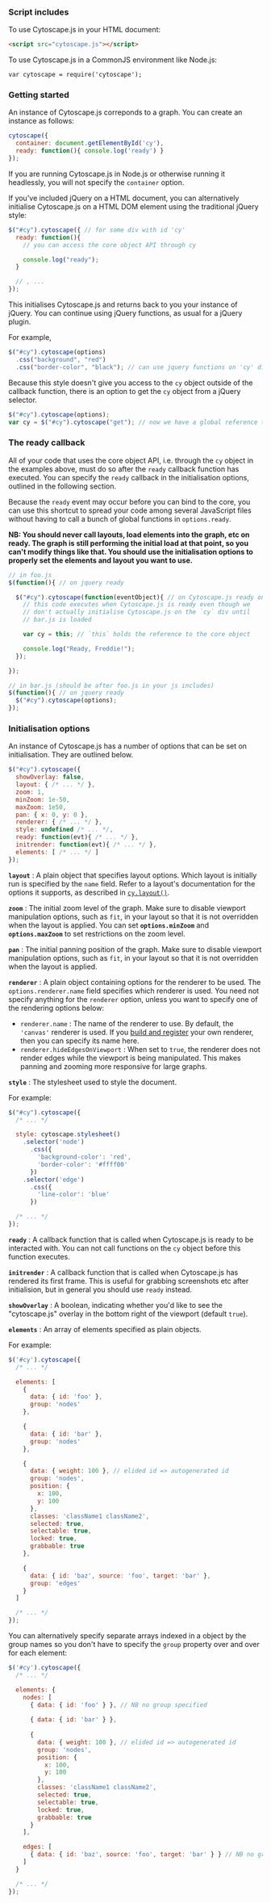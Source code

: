 ### Script includes

To use Cytoscape.js in your HTML document:

```html
<script src="cytoscape.js"></script>
```

To use Cytoscape.js in a CommonJS environment like Node.js:

```
var cytoscape = require('cytoscape');
```

### Getting started

An instance of Cytoscape.js correponds to a graph.  You can create an instance as follows:

```js
cytoscape({
  container: document.getElementById('cy'),
  ready: function(){ console.log('ready') }
});
```

If you are running Cytoscape.js in Node.js or otherwise running it headlessly, you will not specify the `container` option.

If you've included jQuery on a HTML document, you can alternatively initialise Cytoscape.js on a HTML DOM element using the traditional jQuery style: 

```js
$("#cy").cytoscape({ // for some div with id 'cy'
  ready: function(){
    // you can access the core object API through cy

    console.log("ready");
  }

  // , ...
});
```

This initialises Cytoscape.js and returns back to you your instance of jQuery.  You can continue using jQuery functions, as usual for a jQuery plugin.

For example, 

```js
$("#cy").cytoscape(options)
  .css("background", "red")
  .css("border-color", "black"); // can use jquery functions on 'cy' div 
```

Because this style doesn't give you access to the `cy` object outside of the callback function, there is an option to get the `cy` object from a jQuery selector.

```js
$("#cy").cytoscape(options);
var cy = $("#cy").cytoscape("get"); // now we have a global reference to `cy`
```





### The ready callback

All of your code that uses the core object API, i.e. through the `cy` object in the examples above, must do so after the `ready` callback function has executed.  You can specify the `ready` callback in the initialisation options, outlined in the following section.

Because the `ready` event may occur before you can bind to the core, you can use this shortcut to spread your code among several JavaScript files without having to call a bunch of global functions in `options.ready`.

**NB: You should never call layouts, load elements into the graph, etc on ready.  The graph is still performing the initial load at that point, so you can't modify things like that.  You should use the initialisation options to properly set the elements and layout you want to use.**

```js
// in foo.js
$(function(){ // on jquery ready

  $("#cy").cytoscape(function(eventObject){ // on Cytoscape.js ready on the `cy` div
    // this code executes when Cytoscape.js is ready even though we
    // don't actually initialise Cytoscape.js on the `cy` div until
    // bar.js is loaded

    var cy = this; // `this` holds the reference to the core object

    console.log("Ready, Freddie!");
  });

});

// in bar.js (should be after foo.js in your js includes)
$(function(){ // on jquery ready
  $("#cy").cytoscape(options);
});
```


### Initialisation options

An instance of Cytoscape.js has a number of options that can be set on initialisation.  They are outlined below.

```js
$("#cy").cytoscape({
  showOverlay: false,
  layout: { /* ... */ },
  zoom: 1,
  minZoom: 1e-50,
  maxZoom: 1e50,
  pan: { x: 0, y: 0 },
  renderer: { /* ... */ },
  style: undefined /* ... */,
  ready: function(evt){ /* ... */ },
  initrender: function(evt){ /* ... */ },
  elements: [ /* ... */ ]
});
```

**`layout`** : A plain object that specifies layout options.  Which layout is initially run is specified by the `name` field.  Refer to a layout's documentation for the options it supports, as described in [`cy.layout()`](#core/visuals/cy.layout).

**`zoom`** : The initial zoom level of the graph.  Make sure to disable viewport manipulation options, such as `fit`, in your layout so that it is not overridden when the layout is applied.  You can set **`options.minZoom`** and **`options.maxZoom`** to set restrictions on the zoom level.

**`pan`** : The initial panning position of the graph.  Make sure to disable viewport manipulation options, such as `fit`, in your layout so that it is not overridden when the layout is applied. 

**`renderer`** : A plain object containing options for the renderer to be used.  The `options.renderer.name` field specifies which renderer is used.  You need not specify anything for the `renderer` option, unless you want to specify one of the rendering options below:

* `renderer.name` : The name of the renderer to use.  By default, the `'canvas'` renderer is used.  If you [build and register](#extensions) your own renderer, then you can specify its name here.
* `renderer.hideEdgesOnViewport` : When set to `true`, the renderer does not render edges while the viewport is being manipulated.  This makes panning and zooming more responsive for large graphs.

**`style`** : The stylesheet used to style the document.

For example:

```js
$("#cy").cytoscape({
  /* ... */

  style: cytoscape.stylesheet()
    .selector('node')
      .css({
        'background-color': 'red',
        'border-color': '#ffff00'
      })
    .selector('edge')
      .css({
        'line-color': 'blue'
      })

  /* ... */
});
```

**`ready`** : A callback function that is called when Cytoscape.js is ready to be interacted with.  You can not call functions on the `cy` object before this function executes.

**`initrender`** : A callback function that is called when Cytoscape.js has rendered its first frame.  This is useful for grabbing screenshots etc after initialision, but in general you should use `ready` instead.

**`showOverlay`** : A boolean, indicating whether you'd like to see the "cytoscape.js" overlay in the bottom right of the viewport (default `true`).

**`elements`** : An array of elements specified as plain objects.

For example:

```js
$('#cy').cytoscape({
  /* ... */

  elements: [
    {
      data: { id: 'foo' }, 
      group: 'nodes'
    },

    {
      data: { id: 'bar' },
      group: 'nodes'
    },

    {
      data: { weight: 100 }, // elided id => autogenerated id 
      group: 'nodes',
      position: {
        x: 100,
        y: 100
      },
      classes: 'className1 className2',
      selected: true,
      selectable: true,
      locked: true,
      grabbable: true
    },

    {
      data: { id: 'baz', source: 'foo', target: 'bar' },
      group: 'edges'
    }
  ]

  /* ... */
});
```

You can alternatively specify separate arrays indexed in a object by the group names so you don't have to specify the `group` property over and over for each element:

```js
$('#cy').cytoscape({
  /* ... */

  elements: {
    nodes: [
      { data: { id: 'foo' } }, // NB no group specified
      
      { data: { id: 'bar' } },
      
      {
        data: { weight: 100 }, // elided id => autogenerated id 
        group: 'nodes',
        position: {
          x: 100,
          y: 100
        },
        classes: 'className1 className2',
        selected: true,
        selectable: true,
        locked: true,
        grabbable: true
      }
    ],

    edges: [
      { data: { id: 'baz', source: 'foo', target: 'bar' } } // NB no group specified
    ]
  }

  /* ... */
});
```
